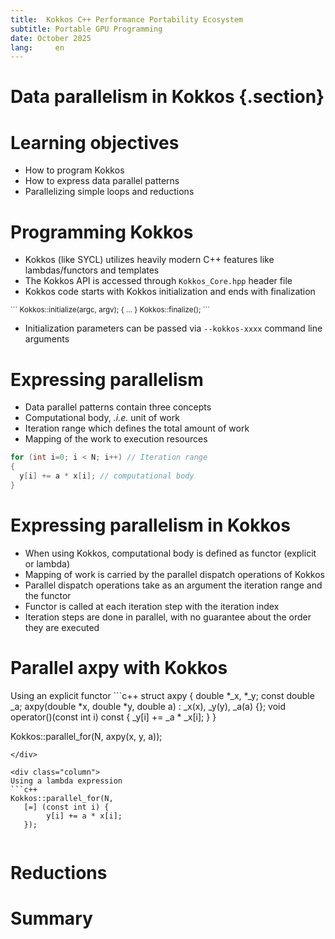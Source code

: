 ```yaml
---
title:  Kokkos C++ Performance Portability Ecosystem
subtitle: Portable GPU Programming
date: October 2025
lang:     en
---
```


# Data parallelism in Kokkos {.section}

# Learning objectives

- How to program Kokkos
- How to express data parallel patterns
- Parallelizing simple loops and reductions

# Programming Kokkos

- Kokkos (like SYCL) utilizes heavily modern C++ features like lambdas/functors and templates
- The Kokkos API is accessed through `Kokkos_Core.hpp` header file
- Kokkos code starts with Kokkos initialization and ends with finalization
<small>
```
Kokkos::initialize(argc, argv);
{
...
}
Kokkos::finalize();
```
</small>

- Initialization parameters can be passed via `--kokkos-xxxx` command line arguments

# Expressing parallelism

- Data parallel patterns contain three concepts
- Computational body, *.i.e.* unit of work
- Iteration range which defines the total amount of work
- Mapping of the work to execution resources

```c++
for (int i=0; i < N; i++) // Iteration range
{
  y[i] += a * x[i]; // computational body
}
```

# Expressing parallelism in Kokkos

- When using Kokkos, computational body is defined as functor (explicit or lambda)
- Mapping of work is carried by the parallel dispatch operations of Kokkos
- Parallel dispatch operations take as an argument the iteration range and the functor
- Functor is called at each iteration step with the iteration index
- Iteration steps are done in parallel, with no guarantee about the order they are executed

# Parallel axpy with Kokkos

<div class="column">
Using an explicit functor
```c++
struct axpy {
  double *_x, *_y;
  const double _a;
  axpy(double *x, double *y, double a) :
    _x(x), _y(y), _a(a) {};
  void operator()(const int i) const {
    _y[i] += _a * _x[i];
  }
}

Kokkos::parallel_for(N, axpy(x, y, a));
```
</div>

<div class="column">
Using a lambda expression
```c++
Kokkos::parallel_for(N,
   [=] (const int i) {
        y[i] += a * x[i];
   });
```
</div>

# Reductions


# Summary


